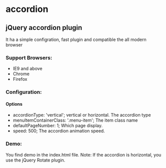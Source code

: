 accordion
=========
<h2>jQuery accordion plugin</h2>
<p>It ha a simple configration, fast plugin and compatible the all modern browser</p>

<div>
<h3>
  Support Browsers:
</h3>
<ul>
  <li>IE9 and above</li>
  <li>Chrome</li>
  <li>Firefox</li>
</ul>
</div>

<div>
<h3>
  Configuration:
</h3>
  <p>
    <h4>Options</h4>
    <ul>
      <li>
        accordionType: 'vertical'; vertical or horizontal. The accordion type 
      </li>
      <li>
        menuItemContainerClass: '.menu-item'; The item class name
      </li>
      <li>
        defaultPageNumber: 1; Which page display.
      </li>
      <li>
        speed: 500; The accordion animation speed.
      </li>
    </ul>
  </p>
</div>

<div>
<h3>
  Demo:
</h3>
<p>
  You find demo in the index.html file.
  Note: If the accordion is horizontal, you use the jQuery Rotate plugin.
</p>
</div>
